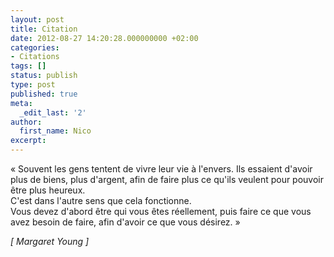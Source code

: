 ```yaml
---
layout: post
title: Citation
date: 2012-08-27 14:20:28.000000000 +02:00
categories:
- Citations
tags: []
status: publish
type: post
published: true
meta:
  _edit_last: '2'
author:
  first_name: Nico
excerpt:
---
```

<p>«&nbsp;Souvent les gens tentent de vivre leur vie à l'envers. Ils essaient d'avoir plus de biens, plus d'argent, afin de faire plus ce qu'ils veulent pour pouvoir être plus heureux.<br />
C'est dans l'autre sens que cela fonctionne.<br />
Vous devez d'abord être qui vous êtes réellement, puis faire ce que vous avez besoin de faire, afin d'avoir ce que vous désirez.&nbsp;»</p>
<p><em>[&nbsp;Margaret Young&nbsp;]</em></p>
